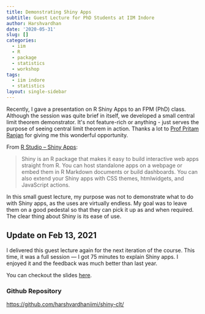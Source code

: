 ```yaml
---
title: Demonstrating Shiny Apps
subtitle: Guest Lecture for PhD Students at IIM Indore
author: Harshvardhan
date: '2020-05-31'
slug: []
categories:
  - iim
  - R
  - package
  - statistics
  - workshop
tags:
  - iim indore
  - statistics
layout: single-sidebar
---
```


Recently, I gave a presentation on R Shiny Apps to an FPM (PhD) class. Although the session was quite brief in itself, we developed a small central limit theorem demonstrator. It's not feature-rich or anything - just serves the purpose of seeing central limit theorem in action. Thanks a lot to [Prof Pritam Ranjan](https://sites.google.com/site/drpritamranjan/) for giving me this wonderful opportunity.

From [R Studio – Shiny Apps](https://shiny.rstudio.com):

> Shiny is an R package that makes it easy to build interactive web apps straight from R. You can host standalone apps on a webpage or embed them in R Markdown documents or build dashboards. You can also extend your Shiny apps with CSS themes, htmlwidgets, and JavaScript actions.

In this small guest lecture, my purpose was not to demonstrate what to do with Shiny apps, as the uses are virtually endless. My goal was to leave them on a good pedestal so that they can pick it up as and when required. The clear thing about Shiny is its ease of use.

## Update on Feb 13, 2021

I delivered this guest lecture again for the next iteration of the course. This time, it was a full session — I got 75 minutes to explain Shiny apps. I enjoyed it and the feedback was much better than last year.

You can checkout the slides [here](/docs/shiny_slides.pdf).

### Github Repository 

https://github.com/harshvardhaniimi/shiny-clt/ 

